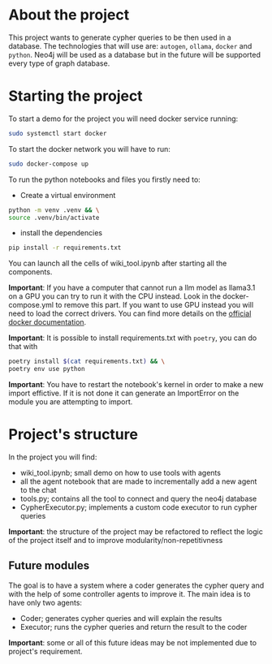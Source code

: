 # About the project
This project wants to generate cypher queries to be then used in a database.
The technologies that will use are: `autogen`, `ollama`, `docker` and `python`.
Neo4j will be used as a database but in the future will be supported every type of graph database.

# Starting the project
To start a demo for the project you will need docker service running:
```bash
sudo systemctl start docker
```

To start the docker network you will have to run:
```bash
sudo docker-compose up
```

To run the python notebooks and files you firstly need to:
* Create a virtual environment 
```bash
python -m venv .venv && \
source .venv/bin/activate
```
* install the dependencies 
```bash 
pip install -r requirements.txt
```

You can launch all the cells of wiki_tool.ipynb after starting all the components.


**Important**: If you have a computer that cannot run a llm model as llama3.1 on a GPU you can try to run it with the CPU instead. Look in the docker-compose.yml to remove this part.
If you want to use GPU instead you will need to load the correct drivers. You can find more details on the [official docker documentation](https://hub.docker.com/r/ollama/ollama).

**Important**: It is possible to install requirements.txt with `poetry`, you can do that with 
```bash
poetry install $(cat requirements.txt) && \
poetry env use python
```

**Important**: You have to restart the notebook's kernel in order to make a new import effictive. If it is not done it can generate an ImportError on the module you are attempting to import.

# Project's structure
In the project you will find:
* wiki_tool.ipynb; small demo on how to use tools with agents
* all the agent notebook that are made to incrementally add a new agent to the chat
* tools.py; contains all the tool to connect and query the neo4j database
* CypherExecutor.py; implements a custom code executor to run cypher queries


**Important**: the structure of the project may be refactored to reflect the logic of the project itself and to improve modularity/non-repetitivness

## Future modules
The goal is to have a system where a coder generates the cypher query and with the help of some controller agents to improve it.
The main idea is to have only two agents:
* Coder; generates cypher queries and will explain the results
* Executor; runs the cypher queries and return the result to the coder 

**Important**: some or all of this future ideas may be not implemented due to project's requirement.